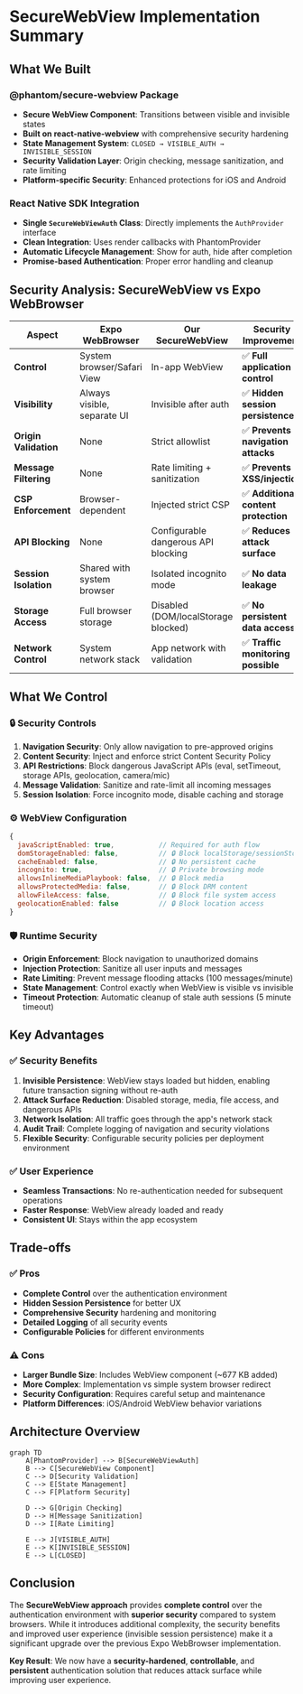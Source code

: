 # SecureWebView Implementation Summary

## What We Built

### @phantom/secure-webview Package
- **Secure WebView Component**: Transitions between visible and invisible states
- **Built on react-native-webview** with comprehensive security hardening
- **State Management System**: `CLOSED → VISIBLE_AUTH → INVISIBLE_SESSION`
- **Security Validation Layer**: Origin checking, message sanitization, and rate limiting
- **Platform-specific Security**: Enhanced protections for iOS and Android

### React Native SDK Integration
- **Single `SecureWebViewAuth` Class**: Directly implements the `AuthProvider` interface
- **Clean Integration**: Uses render callbacks with PhantomProvider
- **Automatic Lifecycle Management**: Show for auth, hide after completion
- **Promise-based Authentication**: Proper error handling and cleanup

## Security Analysis: SecureWebView vs Expo WebBrowser

| Aspect | Expo WebBrowser | Our SecureWebView | Security Improvement |
|--------|----------------|-------------------|---------------------|
| **Control** | System browser/Safari View | In-app WebView | ✅ **Full application control** |
| **Visibility** | Always visible, separate UI | Invisible after auth | ✅ **Hidden session persistence** |
| **Origin Validation** | None | Strict allowlist | ✅ **Prevents navigation attacks** |
| **Message Filtering** | None | Rate limiting + sanitization | ✅ **Prevents XSS/injection** |
| **CSP Enforcement** | Browser-dependent | Injected strict CSP | ✅ **Additional content protection** |
| **API Blocking** | None | Configurable dangerous API blocking | ✅ **Reduces attack surface** |
| **Session Isolation** | Shared with system browser | Isolated incognito mode | ✅ **No data leakage** |
| **Storage Access** | Full browser storage | Disabled (DOM/localStorage blocked) | ✅ **No persistent data access** |
| **Network Control** | System network stack | App network with validation | ✅ **Traffic monitoring possible** |

## What We Control

### 🔒 Security Controls

1. **Navigation Security**: Only allow navigation to pre-approved origins
2. **Content Security**: Inject and enforce strict Content Security Policy
3. **API Restrictions**: Block dangerous JavaScript APIs (eval, setTimeout, storage APIs, geolocation, camera/mic)
4. **Message Validation**: Sanitize and rate-limit all incoming messages
5. **Session Isolation**: Force incognito mode, disable caching and storage

### ⚙️ WebView Configuration

```javascript
{
  javaScriptEnabled: true,           // Required for auth flow
  domStorageEnabled: false,          // 🔒 Block localStorage/sessionStorage
  cacheEnabled: false,               // 🔒 No persistent cache
  incognito: true,                   // 🔒 Private browsing mode
  allowsInlineMediaPlaybook: false,  // 🔒 Block media
  allowsProtectedMedia: false,       // 🔒 Block DRM content
  allowFileAccess: false,            // 🔒 Block file system access
  geolocationEnabled: false          // 🔒 Block location access
}
```

### 🛡️ Runtime Security

- **Origin Enforcement**: Block navigation to unauthorized domains
- **Injection Protection**: Sanitize all user inputs and messages
- **Rate Limiting**: Prevent message flooding attacks (100 messages/minute)
- **State Management**: Control exactly when WebView is visible vs invisible
- **Timeout Protection**: Automatic cleanup of stale auth sessions (5 minute timeout)

## Key Advantages

### ✅ Security Benefits
1. **Invisible Persistence**: WebView stays loaded but hidden, enabling future transaction signing without re-auth
2. **Attack Surface Reduction**: Disabled storage, media, file access, and dangerous APIs
3. **Network Isolation**: All traffic goes through the app's network stack
4. **Audit Trail**: Complete logging of navigation and security violations
5. **Flexible Security**: Configurable security policies per deployment environment

### ✅ User Experience
- **Seamless Transactions**: No re-authentication needed for subsequent operations
- **Faster Response**: WebView already loaded and ready
- **Consistent UI**: Stays within the app ecosystem

## Trade-offs

### ✅ Pros
- **Complete Control** over the authentication environment
- **Hidden Session Persistence** for better UX
- **Comprehensive Security** hardening and monitoring
- **Detailed Logging** of all security events
- **Configurable Policies** for different environments

### ⚠️ Cons
- **Larger Bundle Size**: Includes WebView component (~677 KB added)
- **More Complex**: Implementation vs simple system browser redirect
- **Security Configuration**: Requires careful setup and maintenance
- **Platform Differences**: iOS/Android WebView behavior variations

## Architecture Overview

```mermaid
graph TD
    A[PhantomProvider] --> B[SecureWebViewAuth]
    B --> C[SecureWebView Component]
    C --> D[Security Validation]
    C --> E[State Management]
    C --> F[Platform Security]

    D --> G[Origin Checking]
    D --> H[Message Sanitization]
    D --> I[Rate Limiting]

    E --> J[VISIBLE_AUTH]
    E --> K[INVISIBLE_SESSION]
    E --> L[CLOSED]
```

## Conclusion

The **SecureWebView approach** provides **complete control** over the authentication environment with **superior security** compared to system browsers. While it introduces additional complexity, the security benefits and improved user experience (invisible session persistence) make it a significant upgrade over the previous Expo WebBrowser implementation.

**Key Result**: We now have a **security-hardened**, **controllable**, and **persistent** authentication solution that reduces attack surface while improving user experience.